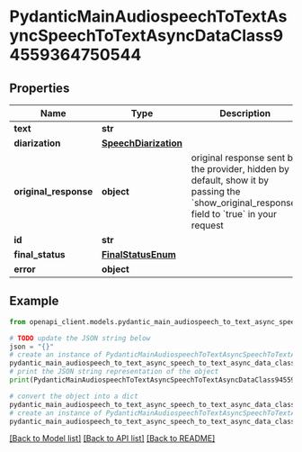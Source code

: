 # PydanticMainAudiospeechToTextAsyncSpeechToTextAsyncDataClass94559364750544


## Properties

Name | Type | Description | Notes
------------ | ------------- | ------------- | -------------
**text** | **str** |  | 
**diarization** | [**SpeechDiarization**](SpeechDiarization.md) |  | 
**original_response** | **object** | original response sent by the provider, hidden by default, show it by passing the &#x60;show_original_response&#x60; field to &#x60;true&#x60; in your request | [optional] 
**id** | **str** |  | 
**final_status** | [**FinalStatusEnum**](FinalStatusEnum.md) |  | 
**error** | **object** |  | [optional] 

## Example

```python
from openapi_client.models.pydantic_main_audiospeech_to_text_async_speech_to_text_async_data_class94559364750544 import PydanticMainAudiospeechToTextAsyncSpeechToTextAsyncDataClass94559364750544

# TODO update the JSON string below
json = "{}"
# create an instance of PydanticMainAudiospeechToTextAsyncSpeechToTextAsyncDataClass94559364750544 from a JSON string
pydantic_main_audiospeech_to_text_async_speech_to_text_async_data_class94559364750544_instance = PydanticMainAudiospeechToTextAsyncSpeechToTextAsyncDataClass94559364750544.from_json(json)
# print the JSON string representation of the object
print(PydanticMainAudiospeechToTextAsyncSpeechToTextAsyncDataClass94559364750544.to_json())

# convert the object into a dict
pydantic_main_audiospeech_to_text_async_speech_to_text_async_data_class94559364750544_dict = pydantic_main_audiospeech_to_text_async_speech_to_text_async_data_class94559364750544_instance.to_dict()
# create an instance of PydanticMainAudiospeechToTextAsyncSpeechToTextAsyncDataClass94559364750544 from a dict
pydantic_main_audiospeech_to_text_async_speech_to_text_async_data_class94559364750544_form_dict = pydantic_main_audiospeech_to_text_async_speech_to_text_async_data_class94559364750544.from_dict(pydantic_main_audiospeech_to_text_async_speech_to_text_async_data_class94559364750544_dict)
```
[[Back to Model list]](../README.md#documentation-for-models) [[Back to API list]](../README.md#documentation-for-api-endpoints) [[Back to README]](../README.md)



